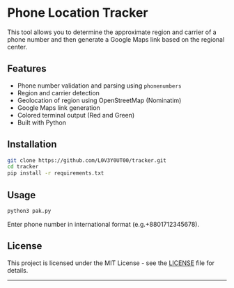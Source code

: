 # Phone Location Tracker

This tool allows you to determine the approximate region and carrier of a phone number and then generate a Google Maps link based on the regional center.

## Features

- Phone number validation and parsing using `phonenumbers`
- Region and carrier detection
- Geolocation of region using OpenStreetMap (Nominatim)
- Google Maps link generation
- Colored terminal output (Red and Green)
- Built with Python

## Installation 


```bash
git clone https://github.com/L0V3Y0UT00/tracker.git
cd tracker
pip install -r requirements.txt

```

## Usage

```bash
python3 pak.py
```

Enter phone number in international format (e.g.+8801712345678).

## License

This project is licensed under the MIT License - see the [LICENSE](LICENSE) file for details.

---
